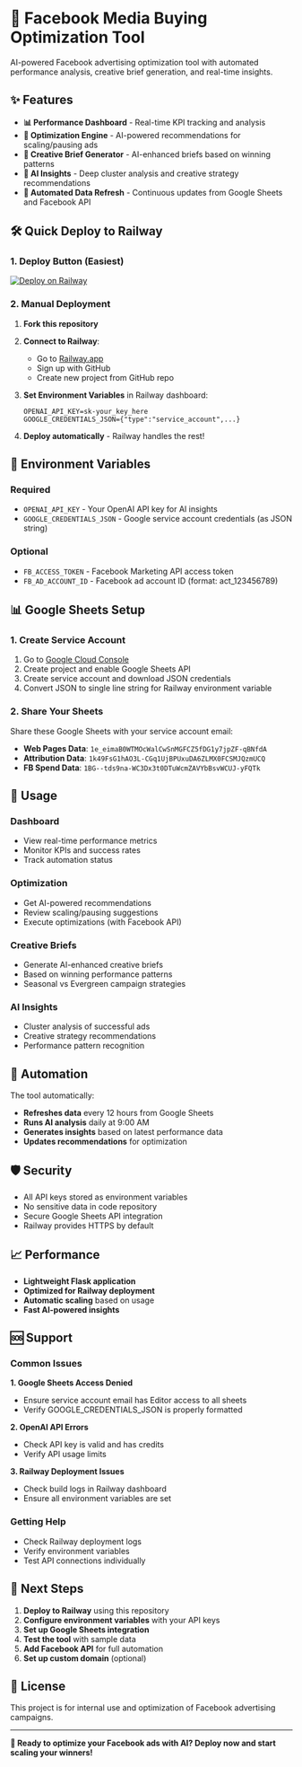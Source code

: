 # 🚀 Facebook Media Buying Optimization Tool

AI-powered Facebook advertising optimization tool with automated performance analysis, creative brief generation, and real-time insights.

## ✨ Features

- **📊 Performance Dashboard** - Real-time KPI tracking and analysis
- **🚀 Optimization Engine** - AI-powered recommendations for scaling/pausing ads
- **🎯 Creative Brief Generator** - AI-enhanced briefs based on winning patterns
- **🤖 AI Insights** - Deep cluster analysis and creative strategy recommendations
- **🔄 Automated Data Refresh** - Continuous updates from Google Sheets and Facebook API

## 🛠️ Quick Deploy to Railway

### 1. Deploy Button (Easiest)
[![Deploy on Railway](https://railway.app/button.svg)](https://railway.app/new/template)

### 2. Manual Deployment

1. **Fork this repository**
2. **Connect to Railway**:
   - Go to [Railway.app](https://railway.app)
   - Sign up with GitHub
   - Create new project from GitHub repo

3. **Set Environment Variables** in Railway dashboard:
   ```
   OPENAI_API_KEY=sk-your_key_here
   GOOGLE_CREDENTIALS_JSON={"type":"service_account",...}
   ```

4. **Deploy automatically** - Railway handles the rest!

## 🔧 Environment Variables

### Required
- `OPENAI_API_KEY` - Your OpenAI API key for AI insights
- `GOOGLE_CREDENTIALS_JSON` - Google service account credentials (as JSON string)

### Optional
- `FB_ACCESS_TOKEN` - Facebook Marketing API access token
- `FB_AD_ACCOUNT_ID` - Facebook ad account ID (format: act_123456789)

## 📊 Google Sheets Setup

### 1. Create Service Account
1. Go to [Google Cloud Console](https://console.cloud.google.com/)
2. Create project and enable Google Sheets API
3. Create service account and download JSON credentials
4. Convert JSON to single line string for Railway environment variable

### 2. Share Your Sheets
Share these Google Sheets with your service account email:
- **Web Pages Data**: `1e_eimaB0WTMOcWalCwSnMGFCZ5fDG1y7jpZF-qBNfdA`
- **Attribution Data**: `1k49FsG1hAO3L-CGq1UjBPUxuDA6ZLMX0FCSMJQzmUCQ`
- **FB Spend Data**: `1BG--tds9na-WC3Dx3t0DTuWcmZAVYbBsvWCUJ-yFQTk`

## 🎯 Usage

### Dashboard
- View real-time performance metrics
- Monitor KPIs and success rates
- Track automation status

### Optimization
- Get AI-powered recommendations
- Review scaling/pausing suggestions
- Execute optimizations (with Facebook API)

### Creative Briefs
- Generate AI-enhanced creative briefs
- Based on winning performance patterns
- Seasonal vs Evergreen campaign strategies

### AI Insights
- Cluster analysis of successful ads
- Creative strategy recommendations
- Performance pattern recognition

## 🔄 Automation

The tool automatically:
- **Refreshes data** every 12 hours from Google Sheets
- **Runs AI analysis** daily at 9:00 AM
- **Generates insights** based on latest performance data
- **Updates recommendations** for optimization

## 🛡️ Security

- All API keys stored as environment variables
- No sensitive data in code repository
- Secure Google Sheets API integration
- Railway provides HTTPS by default

## 📈 Performance

- **Lightweight Flask application**
- **Optimized for Railway deployment**
- **Automatic scaling** based on usage
- **Fast AI-powered insights**

## 🆘 Support

### Common Issues

**1. Google Sheets Access Denied**
- Ensure service account email has Editor access to all sheets
- Verify GOOGLE_CREDENTIALS_JSON is properly formatted

**2. OpenAI API Errors**
- Check API key is valid and has credits
- Verify API usage limits

**3. Railway Deployment Issues**
- Check build logs in Railway dashboard
- Ensure all environment variables are set

### Getting Help
- Check Railway deployment logs
- Verify environment variables
- Test API connections individually

## 🚀 Next Steps

1. **Deploy to Railway** using this repository
2. **Configure environment variables** with your API keys
3. **Set up Google Sheets integration**
4. **Test the tool** with sample data
5. **Add Facebook API** for full automation
6. **Set up custom domain** (optional)

## 📝 License

This project is for internal use and optimization of Facebook advertising campaigns.

---

**🎯 Ready to optimize your Facebook ads with AI? Deploy now and start scaling your winners!**

